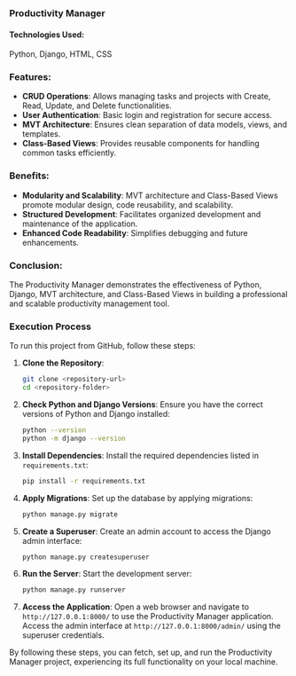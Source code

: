 ### Productivity Manager

#### Technologies Used:
Python, Django, HTML, CSS

### Features:
- **CRUD Operations**: Allows managing tasks and projects with Create, Read, Update, and Delete functionalities.
- **User Authentication**: Basic login and registration for secure access.
- **MVT Architecture**: Ensures clean separation of data models, views, and templates.
- **Class-Based Views**: Provides reusable components for handling common tasks efficiently.

### Benefits:
- **Modularity and Scalability**: MVT architecture and Class-Based Views promote modular design, code reusability, and scalability.
- **Structured Development**: Facilitates organized development and maintenance of the application.
- **Enhanced Code Readability**: Simplifies debugging and future enhancements.

### Conclusion:
The Productivity Manager demonstrates the effectiveness of Python, Django, MVT architecture, and Class-Based Views in building a professional and scalable productivity management tool.

### Execution Process

To run this project from GitHub, follow these steps:

1. **Clone the Repository**:
   ```bash
   git clone <repository-url>
   cd <repository-folder>
   ```

2. **Check Python and Django Versions**:
   Ensure you have the correct versions of Python and Django installed:
   ```bash
   python --version
   python -m django --version
   ```

3. **Install Dependencies**:
   Install the required dependencies listed in `requirements.txt`:
   ```bash
   pip install -r requirements.txt
   ```

4. **Apply Migrations**:
   Set up the database by applying migrations:
   ```bash
   python manage.py migrate
   ```

5. **Create a Superuser**:
   Create an admin account to access the Django admin interface:
   ```bash
   python manage.py createsuperuser
   ```

6. **Run the Server**:
   Start the development server:
   ```bash
   python manage.py runserver
   ```

7. **Access the Application**:
   Open a web browser and navigate to `http://127.0.0.1:8000/` to use the Productivity Manager application. Access the admin interface at `http://127.0.0.1:8000/admin/` using the superuser credentials.

By following these steps, you can fetch, set up, and run the Productivity Manager project, experiencing its full functionality on your local machine.

